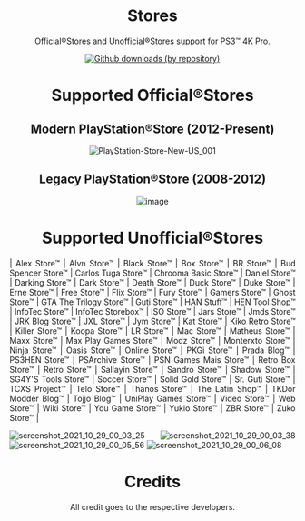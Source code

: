 <div align="center"> 

# Stores
Official®Stores and Unofficial®Stores support for PS3™ 4K Pro.

[![Github downloads (by repository)](https://img.shields.io/github/downloads/LuanTeles/Stores/total?style=social)](https://github.com/LuanTeles/Stores/releases/)

# Supported Official®Stores

## Modern PlayStation®Store (2012-Present)
![PlayStation-Store-New-US_001](https://user-images.githubusercontent.com/110236244/202588066-4b7cb1dd-2797-442b-8df7-32aafd783899.jpg)

## Legacy PlayStation®Store (2008-2012)
![image](https://user-images.githubusercontent.com/110236244/202588571-4c171dd6-225a-4e1b-9f11-ff8779ffe8d1.png)

# Supported Unofficial®Stores
  
<div align="justify">
    
| Alex Store™ | Alvn Store™ | Black Store™ | Box Store™ | BR Store™ | Bud Spencer Store™ | Carlos Tuga Store™ | Chrooma Basic Store™ | Daniel Store™ | Darking Store™ | Dark Store™ | Death Store™ | Duck Store™ | Duke Store™ | Erne Store™ | Free Store™ | Flix Store™ | Fury Store™ | Gamers Store™ | Ghost Store™ | GTA The Trilogy Store™ | Guti Store™ | HAN Stuff™ | HEN Tool Shop™ | InfoTec Store™ | InfoTec Storebox™ | ISO Store™ | Jars Store™ | Jmds Store™ | JRK Blog Store™ | JXL Store™ | Jym Store™ | Kat Store™ | Kiko Retro Store™ | Killer Store™ | Koopa Store™ | LR Store™ | Mac Store™ | Matheus Store™ | Maxx Store™ | Max Play Games Store™ | Modz Store™ | Monterxto Store™ | Ninja Store™ | Oasis Store™ | Online Store™ | PKGi Store™ | Prada Blog™ | PS3HEN Store™ | PSArchive Store™ | PSN Games Mais Store™ | Retro Box Store™ | Retro Store™ | Sallayin Store™ | Sandro Store™ | Shadow Store™ | SG4Y'S Tools Store™ | Soccer Store™ | Solid Gold Store™ | Sr. Guti Store™ | TCXS Project™ | Telo Store™ | Thanos Store™ | The Latin Shop™ | TKDor Modder Blog™ | Tojjo Blog™ | UniPlay Games Store™ | Video Store™ | Web Store™ | Wiki Store™ | You Game Store™ | Yukio Store™ | ZBR Store™ | Zuko Store™ |

![screenshot_2021_10_29_00_03_25](https://user-images.githubusercontent.com/74815634/139367597-b36e893a-7a6c-479f-a3ac-22e05cd1183a.png)
![screenshot_2021_10_29_00_03_38](https://user-images.githubusercontent.com/74815634/139367599-5886cfc4-ed0f-4cb3-ba60-5f0b76581e6b.png)
![screenshot_2021_10_29_00_05_56](https://user-images.githubusercontent.com/74815634/139367601-3cecb190-b077-4953-b432-e27251d789a7.png)
![screenshot_2021_10_29_00_06_08](https://user-images.githubusercontent.com/74815634/139367602-26667f1d-ed06-43e1-8614-4b5d17b60f78.png)


</div>
  
<div align="center"> 
 
# Credits
All credit goes to the respective developers.
  
</div>
